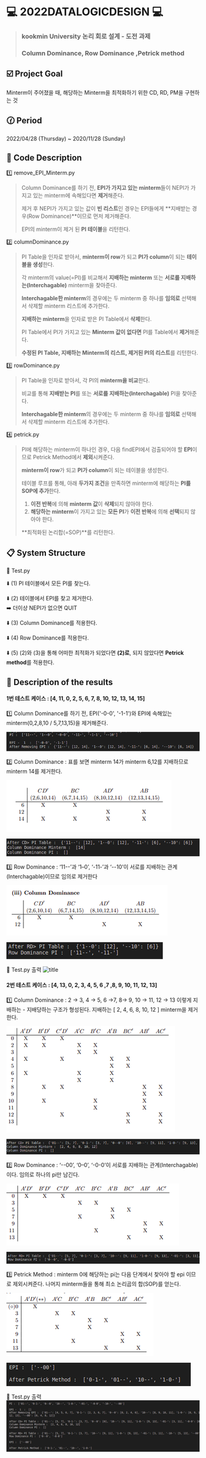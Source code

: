 # :computer: 2022DATALOGICDESIGN :computer:
> ### kookmin University 논리 회로 설계 - 도전 과제 
> ### Column Dominance, Row Dominance ,Petrick method

## :ballot_box_with_check: Project Goal
Minterm이 주어졌을 때, 해당하는 Minterm을 최적화하기 위한 CD, RD, PM을 구현하는 것

## :clock130: Period
2022/04/28 (Thursday) ~ 2020/11/28 (Sunday)

## :file_folder: Code Description
:one: remove_EPI_Minterm.py
> Column Dominance를 하기 전, **EPI가 가지고 있는 minterm**들이 NEPI가 가지고 있는 minterm에 속해있다면 **제거**해준다.
> 
> 제거 후 NEPI가 가지고 있는 값이 **빈 리스트**인 경우는 EPI들에게 **지배받는 경우(Row Dominance)**이므로 먼저 제거해준다.
> 
> EPI의 minterm이 제거 된 **PI 테이블**을 리턴한다.

:two: columnDominance.py
> PI Table을 인자로 받아서, **minterm이 row**가 되고 **PI가 column**이 되는 **테이블을 생성**한다.
> 
> 각 minterm의 value(=PI)를 비교해서 **지배하는 minterm** 또는 **서로를 지배하는(Interchagable)** minterm을 찾아준다.
> 
> **Interchagable한 minterm**의 경우에는 두 minterm 중 하나를 **임의로** 선택해서 삭제할 minterm 리스트에 추가한다.
> 
> **지배하는 minterm**을 인자로 받은 PI Table에서 **삭제**한다.
> 
> PI Table에서 PI가 가지고 있는 **Minterm 값이 없다면** PI를 Table에서 **제거**해준다.
> 
> **수정된 PI Table, 지배하는 Minterm의 리스트, 제거된 PI의 리스트**를 리턴한다.

:three: rowDominance.py
> PI Table을 인자로 받아서, 각 PI의 **minterm을 비교**한다.
> 
> 비교를 통해 **지배받는 PI**를 또는 **서로를 지배하는(Interchagable)** PI을 찾아준다.
> 
> **Interchagable한 minterm**의 경우에는 두 minterm 중 하나를 **임의로** 선택해서 삭제할 minterm 리스트에 추가한다.


:four: petrick.py
> PI에 해당하는 minterm이 하나인 경우, 다음 findEPI에서 검출되어야 할 **EPI**이므로 Petrick Method에서 **제외**시켜준다.
> 
> **minterm이 row**가 되고 **PI가 column**이 되는 테이블을 생성한다.
> 
> 테이블 루프를 통해, 아래 **두가지 조건**을 만족하면 minterm에 해당하는 **PI를 SOP에 추가**한다.
> 
> 1. **이전 반복**에 의해 **minterm 값**이 **삭제**되지 않아야 한다.
> 2. **해당하는 minterm**이 가지고 있는 **모든 PI**가 **이전 반복**에 의해 **선택**되지 않아야 한다.
> 
> **최적화된 논리합(=SOP)**를 리턴한다. 

## :clipboard: System Structure
:repeat: Test.py

:arrow_down: (1) PI 테이블에서 모든 PI를 찾는다.

:arrow_down: (2) 테이블에서 EPI를 찾고 제거한다.  
    :arrow_right: 더이상  NEPI가 없으면 QUIT

:arrow_down: (3) Column Dominance를 적용한다.

:arrow_down: (4) Row Dominance를 적용한다.

:arrow_down: (5) (2)와 (3)을 통해 어떠한 최적화가 되었다면 **(2)로**, 되지 않았다면 **Petrick method**를 적용한다.


## :page_with_curl: Description of the results

#### 1번 테스트 케이스 : [4, 11, 0, 2, 5, 6, 7, 8, 10, 12, 13, 14, 15]

:one: Column Dominance를 하기 전, EPI('-0-0', '-1-1')와 EPI에 속해있는 minterm(0,2,8,10 / 5,7,13,15)을 제거해준다.

![title](/img/TEST1-ARE.png)

:two: Column Dominance : 표를 보면 minterm 14가 minterm 6,12를 지배하므로 minterm 14를 제거한다. 

![title](/img/CD-TABLE.png)

![title](/img/TEST1-CD.png)

:three: Row Dominance : ‘11--’과 ‘1–0’, ‘-11-’과 ‘--10’이 서로를 지배하는 관계(Interchagable)이므로 임의로 제거한다

![title](/img/RD-TABLE.png)

![title](/img/TEST1-RD.png)

:repeat: Test.py 출력
![title](TEST1-TOTALRESULT.png)

#### 2번 테스트 케이스 : [4, 13, 0, 2, 3, 4, 5, 6 ,7 ,8, 9, 10, 11, 12, 13]

:one: Column Dominance : 2 → 3, 4 → 5, 6 →7, 8→ 9, 10 → 11, 12 → 13 이렇게 지배하는 - 지배당하는 구조가 형성된다. 지배하는 [ 2, 4, 6, 8, 10, 12 ] minterm을 제거한다.

![title](/img/CD-TABLE2.png)

![title](/img/TEST2-CD.png)

:two: Row Dominance :  ‘--00’, ‘0–0’, ‘-0-0’이 서로를 지배하는 관계(Interchagable)이다. 임의로 하나의 pi만 남긴다.

![title](/img/RD-TABLE2.png)

![title](/img/TEST2-RD.png)

:three: Petrick Method  :  minterm 0에 해당하는 pi는 다음 단계에서 찾아야 할 epi 이므로 제외시켜준다. 나머지 minterm들을 통해 최소 논리곱의 합(SOP)를 얻는다.

![title](/img/PETRCIK-TABLE.png)

![title](/img/TEST2-P.png)

:repeat: Test.py 출력
![title](/img/TEST2-TOTALRESULT.png)